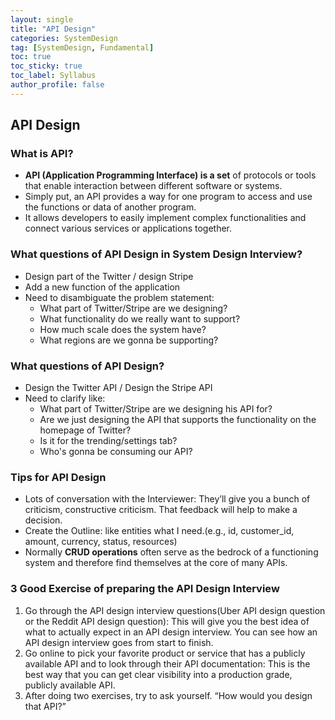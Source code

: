```yaml
---
layout: single
title: "API Design"
categories: SystemDesign
tag: [SystemDesign, Fundamental]
toc: true
toc_sticky: true
toc_label: Syllabus
author_profile: false
---
```


## API Design

### What is API?

- **API (Application Programming Interface) is a set** of protocols or tools that enable interaction between different software or systems.
- Simply put, an API provides a way for one program to access and use the functions or data of another program.
- It allows developers to easily implement complex functionalities and connect various services or applications together.

### What questions of API Design in System Design Interview?

- Design part of the Twitter / design Stripe
- Add a new function of the application
- Need to disambiguate the problem statement:
  - What part of Twitter/Stripe are we designing?
  - What functionality do we really want to support?
  - How much scale does the system have?
  - What regions are we gonna be supporting?

### What questions of API Design?

- Design the Twitter API / Design the Stripe API
- Need to clarify like:
  - What part of Twitter/Stripe are we designing his API for?
  - Are we just designing the API that supports the functionality on the homepage of Twitter?
  - Is it for the trending/settings tab?
  - Who's gonna be consuming our API?

### Tips for API Design

- Lots of conversation with the Interviewer: They’ll give you a bunch of criticism, constructive criticism. That feedback will help to make a decision.
- Create the Outline: like entities what I need.(e.g., id, customer_id, amount, currency, status, resources)
- Normally **CRUD operations** often serve as the bedrock of a functioning system and therefore find themselves at the core of many APIs.

### 3 Good Exercise of preparing the API Design Interview

1. Go through the API design interview questions(Uber API design question or the Reddit API design question): This will give you the best idea of what to actually expect in an API design interview. You can see how an API design interview goes from start to finish.
2. Go online to pick your favorite product or service that has a publicly available API and to look through their API documentation: This is the best way that you can get clear visibility into a production grade, publicly available API.
3. After doing two exercises, try to ask yourself. “How would you design that API?”
